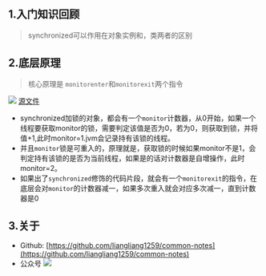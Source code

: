 ## 1.入门知识回顾
> synchronized可以作用在对象实例和，类两者的区别

## 2.底层原理
> 核心原理是 `monitorenter`和`monitorexit`两个指令

![](https://tva1.sinaimg.cn/large/0081Kckwly1gmdzegqe3kj313o0u0ad5.jpg)
[源文件](https://processon.com/diagraming/5ff52dcc7d9c0805641914c2)
 - synchronized加锁的对象，都会有一个`monitor`计数器，从0开始，如果一个线程要获取monitor的锁，需要判定该值是否为0，若为0，则获取到锁，并将值+1,此时monitor=1.jvm会记录持有该锁的线程。
 - 并且`monitor`锁是可重入的，原理就是，获取锁的时候如果monitor不是1，会判定持有该锁的是否为当前线程，如果是的话对计数器是自增操作，此时monitor=2。
 - 如果出了`synchronized`修饰的代码片段，就会有一个`monitorexit`的指令，在底层会对`monitor`的计数器减一，如果多次重入就会对应多次减一，直到计数器是0


## 3.关于
 - Github: [https://github.com/liangliang1259/common-notes](https://github.com/liangliang1259/common-notes)
 - 公众号
![](https://tva1.sinaimg.cn/large/007S8ZIlly1giznpxhgdvj3076076gm3.jpg)